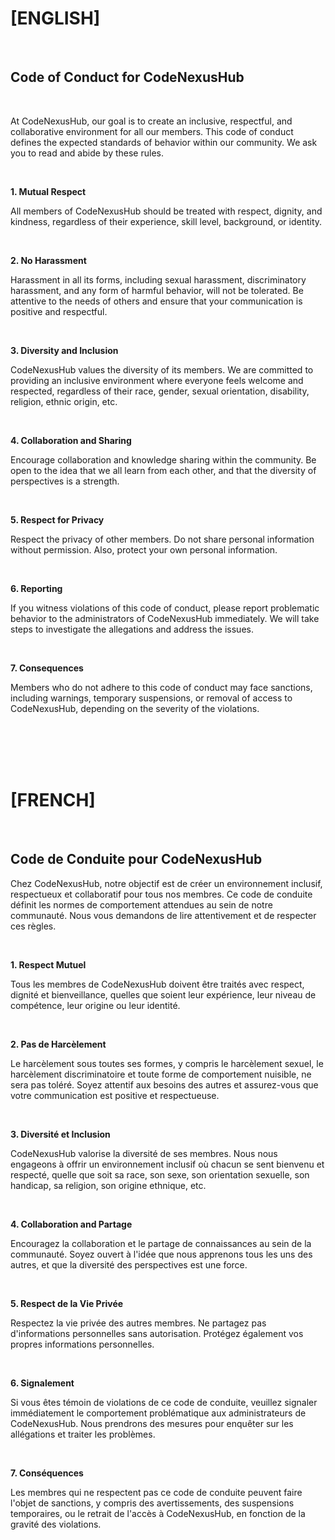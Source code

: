 # [ENGLISH]
<br clear="both">


## Code of Conduct for CodeNexusHub

<br clear="both">


At CodeNexusHub, our goal is to create an inclusive, respectful, and collaborative environment for all our members. This code of conduct defines the expected standards of behavior within our community. We ask you to read and abide by these rules.

<br clear="both">

**1. Mutual Respect**

All members of CodeNexusHub should be treated with respect, dignity, and kindness, regardless of their experience, skill level, background, or identity.


<br clear="both">

**2. No Harassment**

Harassment in all its forms, including sexual harassment, discriminatory harassment, and any form of harmful behavior, will not be tolerated. Be attentive to the needs of others and ensure that your communication is positive and respectful.

<br clear="both">

**3. Diversity and Inclusion**

CodeNexusHub values the diversity of its members. We are committed to providing an inclusive environment where everyone feels welcome and respected, regardless of their race, gender, sexual orientation, disability, religion, ethnic origin, etc.

<br clear="both">

**4. Collaboration and Sharing**

Encourage collaboration and knowledge sharing within the community. Be open to the idea that we all learn from each other, and that the diversity of perspectives is a strength.

<br clear="both">

**5. Respect for Privacy**

Respect the privacy of other members. Do not share personal information without permission. Also, protect your own personal information.

<br clear="both">

**6. Reporting**

If you witness violations of this code of conduct, please report problematic behavior to the administrators of CodeNexusHub immediately. We will take steps to investigate the allegations and address the issues.

<br clear="both">

**7. Consequences**

Members who do not adhere to this code of conduct may face sanctions, including warnings, temporary suspensions, or removal of access to CodeNexusHub, depending on the severity of the violations.

<br clear="both">
<br clear="both">
<br clear="both">
<br clear="both">



# [FRENCH]
<br clear="both">

## Code de Conduite pour CodeNexusHub

Chez CodeNexusHub, notre objectif est de créer un environnement inclusif, respectueux et collaboratif pour tous nos membres. Ce code de conduite définit les normes de comportement attendues au sein de notre communauté. Nous vous demandons de lire attentivement et de respecter ces règles.

<br clear="both">

**1. Respect Mutuel**

Tous les membres de CodeNexusHub doivent être traités avec respect, dignité et bienveillance, quelles que soient leur expérience, leur niveau de compétence, leur origine ou leur identité.

<br clear="both">

**2. Pas de Harcèlement**

Le harcèlement sous toutes ses formes, y compris le harcèlement sexuel, le harcèlement discriminatoire et toute forme de comportement nuisible, ne sera pas toléré. Soyez attentif aux besoins des autres et assurez-vous que votre communication est positive et respectueuse.

<br clear="both">

**3. Diversité et Inclusion**

CodeNexusHub valorise la diversité de ses membres. Nous nous engageons à offrir un environnement inclusif où chacun se sent bienvenu et respecté, quelle que soit sa race, son sexe, son orientation sexuelle, son handicap, sa religion, son origine ethnique, etc.

<br clear="both">

**4. Collaboration and Partage**

Encouragez la collaboration et le partage de connaissances au sein de la communauté. Soyez ouvert à l'idée que nous apprenons tous les uns des autres, et que la diversité des perspectives est une force.

<br clear="both">

**5. Respect de la Vie Privée**

Respectez la vie privée des autres membres. Ne partagez pas d'informations personnelles sans autorisation. Protégez également vos propres informations personnelles.

<br clear="both">

**6. Signalement**

Si vous êtes témoin de violations de ce code de conduite, veuillez signaler immédiatement le comportement problématique aux administrateurs de CodeNexusHub. Nous prendrons des mesures pour enquêter sur les allégations et traiter les problèmes.

<br clear="both">

**7. Conséquences**

Les membres qui ne respectent pas ce code de conduite peuvent faire l'objet de sanctions, y compris des avertissements, des suspensions temporaires, ou le retrait de l'accès à CodeNexusHub, en fonction de la gravité des violations.
